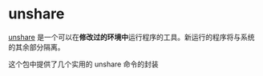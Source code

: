 # unshare

[unshare](https://man7.org/linux/man-pages/man1/unshare.1.html) 是一个可以在**修改过的环境中**运行程序的工具。新运行的程序将与系统的其余部分隔离。

这个包中提供了几个实用的 unshare 命令的封装
